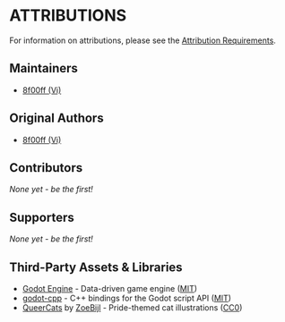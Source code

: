 # ATTRIBUTIONS

For information on attributions, please see the [Attribution Requirements](CONTRIBUTING.md#Attribution%20Requirements).

## Maintainers

* [8f00ff (Vi)](https://github.com/8f00ff)

## Original Authors

* [8f00ff (Vi)](https://github.com/8f00ff)

## Contributors

_None yet - be the first!_

## Supporters

_None yet - be the first!_

## Third-Party Assets & Libraries

* [Godot Engine](https://github.com/godotengine/godot) - Data-driven game engine ([MIT](https://github.com/godotengine/godot/blob/master/LICENSE.txt))
* [godot-cpp](https://github.com/godotengine/godot-cpp) -  C++ bindings for the Godot script API ([MIT](https://github.com/godotengine/godot-cpp/blob/master/LICENSE.md))
* [QueerCats](https://github.com/ZoeBijl/QueerCats) by [ZoeBijl](https://github.com/ZoeBijl) - Pride-themed cat illustrations ([CC0](https://github.com/ZoeBijl/QueerCats/blob/main/LICENSE))
